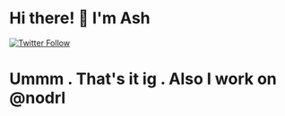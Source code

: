 # Hi there! 👋 I'm Ash
[![Twitter Follow](https://img.shields.io/twitter/follow/opaeoh?style=social)](https://twitter.com/opaeoh)

# Ummm . That's it ig . Also I work on @nodrl 

